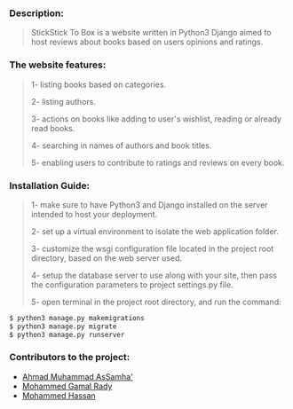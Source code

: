 ### Description:
> StickStick To Box is a website written in Python3 Django aimed to host reviews about books based on users opinions and ratings.

### The website features:
> 1- listing books based on categories.
>
> 2- listing authors.
>
> 3- actions on books like adding to user's wishlist, reading or already read books.
>
> 4- searching in names of authors and book titles.
>
> 5- enabling users to contribute to ratings and reviews on every book.
>
### Installation Guide:
> 1- make sure to have Python3 and Django installed on the server intended to host your deployment.
>
> 2- set up a virtual environment to isolate the web application folder.
>
> 3- customize the wsgi configuration file located in the project root directory, based on the web server used.
>
> 4- setup the database server to use along with your site, then pass the configuration parameters to project settings.py file.
>
> 5- open terminal in the project root directory, and run the command:
```sh
$ python3 manage.py makemigrations
$ python3 manage.py migrate
$ python3 manage.py runserver
```
### Contributors to the project:
- [Ahmad Muhammad AsSamha'](https://github.com/AsSamhaa)
- [Mohammed Gamal Rady](https://github.com/gemyero)
- [Mohammed Hassan](https://github.com/Mohamed-Hasan)
